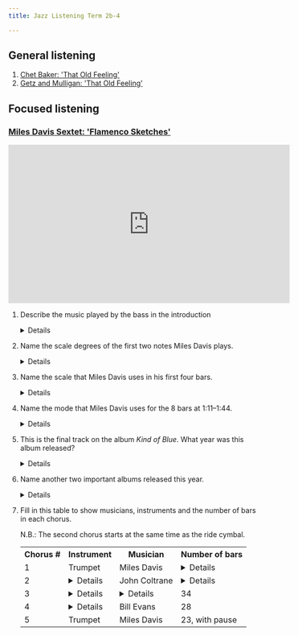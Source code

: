 ```yaml
---
title: Jazz Listening Term 2b-4

---
```


## General listening

<!-- 
* [Ella Fitzgerald: That Old Feeling](https://www.youtube.com/watch?v=Mh_-uUMvFg0)
* [Adelaide Hall & Fats Waller: That Old Feeling](https://www.youtube.com/watch?v=JZrKKs-gUds)
--> 
1. [Chet Baker: 'That Old Feeling'](https://www.youtube.com/watch?v=-1Lchlw0GbI)
2. [Getz and Mulligan: 'That Old Feeling'](https://www.youtube.com/watch?v=NVnDl6rJC9Q)


## Focused listening

### [Miles Davis Sextet: 'Flamenco Sketches'](https://www.youtube.com/watch?v=nTwp1sgUJrM)


<iframe width="560" height="315" src="https://www.youtube.com/embed/nTwp1sgUJrM?start=0" title="YouTube video player" frameborder="0" allow="accelerometer; autoplay; clipboard-write; encrypted-media; gyroscope; picture-in-picture" allowfullscreen></iframe>



1. Describe the music played by the bass in the introduction

	<details>
	<ul>
	<li>Starts with an anacrusis, on the dominant</li>
	<li>Dotted minim and crotchet rhythm</li>
	<li>Sometimes two notes at once</li>
	<li>Tonic pedal</li>
	<li>Two-note ostinato</li>
	<li>Focused on the tonic and dominant</li>
	</ul>
	</details>
	
2. Name the scale degrees of the first two notes Miles Davis plays.

	<details>Second and fifth. (Supertonic and dominant.)</details>

3. Name the scale that Miles Davis uses in his first four bars.

	<details>Major scale.</details>

3. Name the mode that Miles Davis uses for the 8 bars at 1:11–1:44.

	<details>Phrygian. D-Eb-F-G-A-Bb-C.</details>
	
4. This is the final track on the album *Kind of Blue*. What year was this album released?

	<details>1959.</details>
	
5. Name another two important albums released this year.

	<details>The most famous are:
	<ul>
	<li>Dave Brubeck Quartet: <i>Time Out</i></li>
	<li>John Coltrane: <i>Giant Steps</i>
	<li>Charles Mingus: <i>Mingus Ah Um</i></li>
	<li>Ornette Coleman: <i>The Shape of Jazz to Come</i></li>
	<li>Miles Davis: (<i>Kind of Blue</i>,) <i>Porgy and Bess</i></li>
	</ul>
	</details>
	
	
4. Fill in this table to show musicians, instruments and the number of bars in each chorus.

	N.B.: The second chorus starts at the same time as the ride cymbal.

	<table>
	<tr>
		<th>Chorus #</th><th>Instrument</th><th>Musician</th><th>Number of bars</th>
	</tr>
		
	<tr>
		<td>1</td>
		<td>Trumpet</td>
		<td>Miles Davis</td>
		<td><details>24</details></td>
	</tr>
		
	<tr>
		<td>2</td>
		<td><details>Tenor saxophone</details></td>
		<td>John Coltrane</td>
		<td><details>25</details></td>
	</tr>
		
	<tr>
		<td>3</td>
		<td><details>Alto saxophone</details></td>
		<td><details>Cannonball Adderley</details></td>
		<td>34</td>
	</tr>
		
	<tr>
		<td>4</td>
		<td><details>Piano</details></td>
		<td>Bill Evans</td>
		<td>28</td>
	</tr>
		
	<tr>
		<td>5</td>
		<td>Trumpet</td>
		<td>Miles Davis</td>
		<td>23, with pause</td>
	</tr>
		
	</table>


	
<!--
## Optional extra listening

* [Kind of Bloop, the 8-bit Kind of Blue](https://kindofbloop.com/)
* Art Blakey in 1963 with Freddie Hubbard, Wayne Shorter, etc.:

	<iframe width="560" height="315" src="https://www.youtube.com/embed/1oITDUn70uY" title="YouTube video player" frameborder="0" allow="accelerometer; autoplay; clipboard-write; encrypted-media; gyroscope; picture-in-picture" allowfullscreen></iframe>

* Adelaide Hall and Fats Waller in 1938:

	<iframe width="560" height="315" src="https://www.youtube.com/embed/JZrKKs-gUds" title="YouTube video player" frameborder="0" allow="accelerometer; autoplay; clipboard-write; encrypted-media; gyroscope; picture-in-picture" allowfullscreen></iframe>
	-->
	

